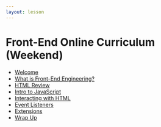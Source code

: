 ```yaml
---
layout: lesson
---
```


<!-- # Front-End Online Curriculum

- [Welcome](./welcome-fee-single)
- [What is Front-End Engineering?](./what-is-fee)
- [HTML Review](./html-review)
- [Intro to JavaScript](./intro-to-js)
- [Interacting with HTML](./interacting-with-html)
- [Event Listeners](./event-listeners)
- [Extensions](./extensions)
- [Wrap Up](./wrap-up-single) -->


# Front-End Online Curriculum (Weekend)

- [Welcome](./welcome-fee-weekend)
- [What is Front-End Engineering?](./what-is-fee)
- [HTML Review](./html-review)
- [Intro to JavaScript](./intro-to-js)
- [Interacting with HTML](./interacting-with-html)
- [Event Listeners](./event-listeners)
- [Extensions](./extensions)
- [Wrap Up](./wrap-up-weekend)
